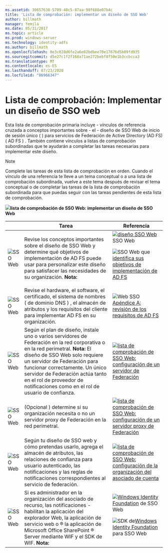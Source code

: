 ```yaml
---
ms.assetid: 30657638-5709-48c5-87aa-98f688e07b4c
title: 'Lista de comprobación: implementar un diseño de SSO Web'
author: billmath
manager: femila
ms.date: 05/31/2017
ms.topic: article
ms.prod: windows-server
ms.technology: identity-adfs
ms.author: billmath
ms.openlocfilehash: 0e3c028d6fe2a6e02bdbee70e17676d5b09fd935
ms.sourcegitcommit: d5e27c1f2f168a71ae272bebf8f50e1b3ccbcca3
ms.translationtype: MT
ms.contentlocale: es-ES
ms.lasthandoff: 07/23/2020
ms.locfileid: "86966347"
---
```

# <a name="checklist-implementing-a-web-sso-design"></a>Lista de comprobación: Implementar un diseño de SSO web

Esta lista de comprobación primaria incluye \- vínculos de referencia cruzada a conceptos importantes sobre \- el \- diseño de SSO Web de inicio de sesión único \( \) para servicios de Federación de Active Directory (AD FS) \( AD FS \) . También contiene vínculos a listas de comprobación subordinadas que te ayudarán a completar las tareas necesarias para implementar este diseño.  
  
> [!NOTE]  
> Complete las tareas de esta lista de comprobación en orden. Cuando el vínculo de una referencia te lleve a un tema conceptual o a una lista de comprobación subordinada, vuelve a este tema después de revisar el tema conceptual o de completar las tareas de la lista de comprobación subordinada para que puedas seguir con las tareas pendientes de esta lista de comprobación.  
  
![](media/2b05dce3-938f-4168-9b8f-1f4398cbdb9b.gif)**lista de comprobación de SSO Web: implementar un diseño de SSO Web**  
  
||Tarea|Referencia|  
|-|--------|-------------|  
|![SSO Web](media/icon_checkboxo.gif)|Revise los conceptos importantes sobre el diseño de SSO Web y determine qué objetivos de implementación de AD FS puede usar para personalizar este diseño para satisfacer las necesidades de su organización. **Nota:**|![](media/faa393df-4856-4431-9eda-4f4e5be72a90.gif)[diseño SSO Web](/previous-versions/windows/it-pro/windows-server-2012-R2-and-2012/dd807033(v=ws.11)) SSO Web<p>![SSO Web que](media/faa393df-4856-4431-9eda-4f4e5be72a90.gif)[identifica sus objetivos de implementación de AD FS](../design/identifying-your-ad-fs-deployment-goals.md)|  
|![SSO Web](media/icon_checkboxo.gif)|Revise el hardware, el software, el certificado, el sistema de nombres \( de dominio DNS \) , el almacén de atributos y los requisitos del cliente para implementar AD FS en su organización.|![Web SSO](media/faa393df-4856-4431-9eda-4f4e5be72a90.gif)[Apéndice A: revisión de los requisitos de AD FS](/previous-versions/windows/it-pro/windows-server-2012-R2-and-2012/ff678034(v=ws.11))|  
|![SSO Web](media/icon_checkboxo.gif)|Según el plan de diseño, instale uno o varios servidores de Federación en la red corporativa o en la red perimetral. **Nota:** El diseño de SSO Web solo requiere un servidor de Federación para funcionar correctamente. Un único servidor de Federación actúa tanto en el rol de proveedor de notificaciones como en el rol de usuario de confianza.|![](media/bc6cea1a-1c6c-4124-8c8f-1df5adfe8c88.gif)[lista de comprobación de SSO Web: configuración de un servidor de Federación](Checklist--Setting-Up-a-Federation-Server.md)|  
|![SSO Web](media/icon_checkboxo.gif)|\(Opcional \) determine si su organización necesita o no un servidor proxy de Federación en la red perimetral.|![](media/bc6cea1a-1c6c-4124-8c8f-1df5adfe8c88.gif)[lista de comprobación de SSO Web: configuración de un servidor proxy de Federación](Checklist--Setting-Up-a-Federation-Server-Proxy.md)|  
|![SSO Web](media/icon_checkboxo.gif)|Según tu diseño de SSO web y cómo pretendas usarlo, agrega el almacén de atributos, las relaciones de confianza para usuario autenticado, las notificaciones y las reglas de notificaciones correspondientes al servicio de federación.|![](media/bc6cea1a-1c6c-4124-8c8f-1df5adfe8c88.gif)[lista de comprobación de SSO Web: configuración de la organización del asociado de cuenta](Checklist--Configuring-the-Account-Partner-Organization.md)|  
|![SSO Web](media/icon_checkboxo.gif)|Si es administrador en la organización del asociado de recurso, las notificaciones \- habilitan la aplicación del explorador Web, la aplicación de servicio web o &reg; la aplicación de Microsoft Office SharePoint &reg; Server mediante WIF y el SDK de WIF. **Nota:**|![](media/faa393df-4856-4431-9eda-4f4e5be72a90.gif)[Windows Identity Foundation](https://go.microsoft.com/fwlink/?LinkId=122266) de SSO Web<p>![SDK de](media/faa393df-4856-4431-9eda-4f4e5be72a90.gif)[Windows Identity Foundation](https://go.microsoft.com/fwlink/?LinkId=122266) para SSO Web| 
